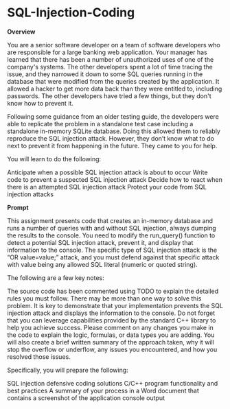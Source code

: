 # SQL-Injection-Coding

**Overview**

You are a senior software developer on a team of software developers who are responsible for a large banking web application. Your manager has learned that there has been a number of unauthorized uses of one of the company's systems. The other developers spent a lot of time tracing the issue, and they narrowed it down to some SQL queries running in the database that were modified from the queries created by the application. It allowed a hacker to get more data back than they were entitled to, including passwords. The other developers have tried a few things, but they don't know how to prevent it.

Following some guidance from an older testing guide, the developers were able to replicate the problem in a standalone test case including a standalone in-memory SQLite database. Doing this allowed them to reliably reproduce the SQL injection attack. However, they don’t know what to do next to prevent it from happening in the future. They came to you for help.

You will learn to do the following:

Anticipate when a possible SQL injection attack is about to occur
Write code to prevent a suspected SQL injection attack
Decide how to react when there is an attempted SQL injection attack
Protect your code from SQL injection attacks

**Prompt**

This assignment presents code that creates an in-memory database and runs a number of queries with and without SQL injection, always dumping the results to the console. You need to modify the run_query() function to detect a potential SQL injection attack, prevent it, and display that information to the console. The specific type of SQL injection attack is the “OR value=value;” attack, and you must defend against that specific attack with value being any allowed SQL literal (numeric or quoted string).

The following are a few key notes:

The source code has been commented using TODO to explain the detailed rules you must follow.
There may be more than one way to solve this problem. It is key to demonstrate that your implementation prevents the SQL injection attack and displays the information to the console.
Do not forget that you can leverage capabilities provided by the standard C++ library to help you achieve success.
Please comment on any changes you make in the code to explain the logic, formulas, or data types you are adding. You will also create a brief written summary of the approach taken, why it will stop the overflow or underflow, any issues you encountered, and how you resolved those issues.

Specifically, you will prepare the following:

SQL injection defensive coding solutions
C/C++ program functionality and best practices
A summary of your process in a Word document that contains a screenshot of the application console output
